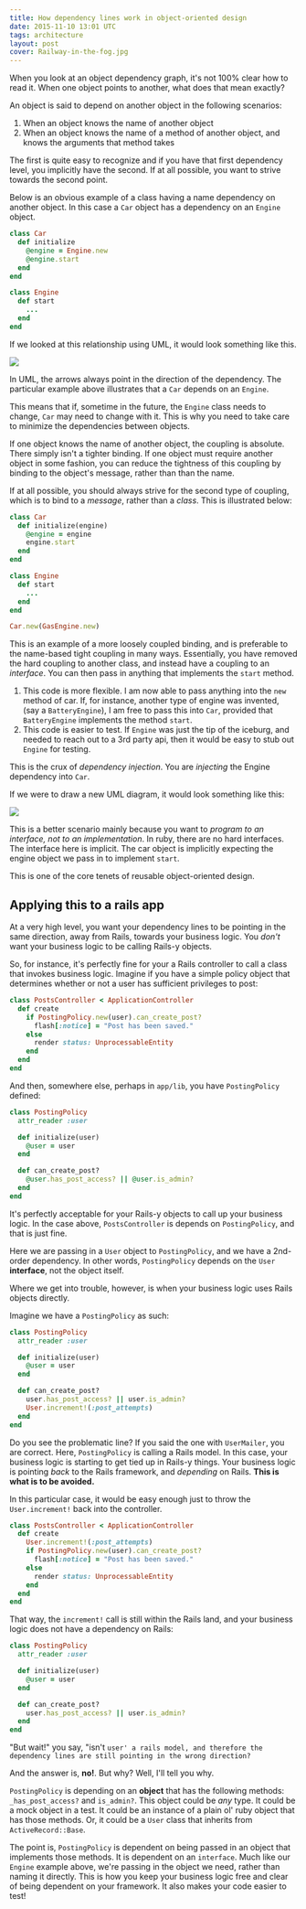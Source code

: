 ```yaml
---
title: How dependency lines work in object-oriented design
date: 2015-11-10 13:01 UTC
tags: architecture
layout: post
cover: Railway-in-the-fog.jpg
---
```


When you look at an object dependency graph, it's not 100% clear how to read it.  When one object points to another,
what does that mean exactly?

An object is said to depend on another object in the following scenarios:

1. When an object knows the name of another object
2. When an object knows the name of a method of another object, and knows the arguments that method takes

The first is quite easy to recognize and if you have that first dependency level, you implicitly have the second.  If at
all possible, you want to strive towards the second point.

<!--more-->

Below is an obvious example of a class having a name dependency on another object.  In this case a `Car` object has a
dependency on an `Engine` object.

```ruby
class Car
  def initialize
    @engine = Engine.new
    @engine.start
  end
end

class Engine
  def start
    ...
  end
end
```

If we looked at this relationship using UML, it would look something like this.

![](car_dependency-1.png)

In UML, the arrows always point in the direction of the dependency.  The particular example above illustrates that a
`Car` depends on an `Engine`.

This means that if, sometime in the future, the `Engine` class needs to change, `Car` may need to change with it.  This
is why you need to take care to minimize the dependencies between objects.

If one object knows the name of another object, the coupling is absolute.  There simply isn't a tighter binding.  If one
object must require another object in some fashion, you can reduce the tightness of this coupling by binding to the
object's message, rather than than the name.

If at all possible, you should always strive for the second type of coupling, which is to bind to a *message*, rather
than a *class*.  This is illustrated below:

```ruby
class Car
  def initialize(engine)
    @engine = engine
    engine.start
  end
end

class Engine
  def start
    ...
  end
end

Car.new(GasEngine.new)
```

This is an example of a more loosely coupled binding, and is preferable to the name-based tight coupling in many ways.
Essentially, you have removed the hard coupling to another class, and instead have a coupling to an *interface*.   You
can then pass in anything that implements the `start` method.

1.  This code is more flexible.  I am now able to pass anything into the `new` method of car.  If, for instance, another
type of engine was invented, (say a `BatteryEngine`), I am free to pass this into `Car`, provided that `BatteryEngine`
implements the method `start`.
2.  This code is easier to test.  If `Engine` was just the tip of the iceburg, and needed to reach out to a 3rd party
api, then it would be easy to stub out `Engine` for testing.

This is the crux of *dependency injection*.  You are *injecting* the Engine dependency into `Car`.

If we were to draw a new UML diagram, it would look something like this:

![](/images/car_dependency_2-1.png)

This is a better scenario mainly because you want to *program to an interface, not to an implementation*.   In ruby,
there are no hard interfaces.  The interface here is implicit.  The car object is implicitly expecting the engine object
we pass in to implement `start`.

This is one of the core tenets of reusable object-oriented design.

## Applying this to a rails app

At a very high level, you want your dependency lines to be pointing in the same direction, away from Rails, towards your
business logic.  You *don't* want your business logic to be calling Rails-y objects.

So, for instance, it's perfectly fine for your a Rails controller to call a class that invokes business logic.  Imagine
if you have a simple policy object that determines whether or not a user has sufficient privileges to post:

```ruby
class PostsController < ApplicationController
  def create
    if PostingPolicy.new(user).can_create_post?
      flash[:notice] = "Post has been saved."
    else
      render status: UnprocessableEntity
    end
  end
end
```

And then, somewhere else, perhaps in `app/lib`, you have `PostingPolicy` defined:

```ruby
class PostingPolicy
  attr_reader :user

  def initialize(user)
    @user = user
  end

  def can_create_post?
    @user.has_post_access? || @user.is_admin?
  end
end
```

It's perfectly acceptable for your Rails-y objects to call up your business logic.  In the case above, `PostsController`
is depends on `PostingPolicy`, and that is just fine.

Here we are passing in a `User` object to `PostingPolicy`, and we have a 2nd-order dependency.  In other words,
`PostingPolicy` depends on the `User` **interface**, not the object itself.

Where we get into trouble, however, is when your business logic uses Rails objects directly.

Imagine we have a `PostingPolicy` as such:

```ruby
class PostingPolicy
  attr_reader :user

  def initialize(user)
    @user = user
  end

  def can_create_post?
    user.has_post_access? || user.is_admin?
    User.increment!(:post_attempts)
  end
end
```

Do you see the problematic line?  If you said the one with `UserMailer`, you are correct.  Here, `PostingPolicy` is calling a Rails model.  In this case, your business logic is starting to get tied up in Rails-y
things.  Your business logic is pointing _back_ to the Rails framework, and _depending_ on Rails.  __This is what is to be avoided.__

In this particular case, it would be easy enough just to throw the `User.increment!` back into the controller.

```ruby
class PostsController < ApplicationController
  def create
    User.increment!(:post_attempts)
    if PostingPolicy.new(user).can_create_post?
      flash[:notice] = "Post has been saved."
    else
      render status: UnprocessableEntity
    end
  end
end
```

That way, the `increment!` call is still within the Rails land, and your business logic does not have a dependency on Rails:

```ruby
class PostingPolicy
  attr_reader :user

  def initialize(user)
    @user = user
  end

  def can_create_post?
    user.has_post_access? || user.is_admin?
  end
end
```

"But wait!" you say, "isn't `user' a rails model, and therefore the dependency lines are still pointing in the wrong direction?`

And the answer is, __no!__.  But why?  Well, I'll tell you why.

`PostingPolicy` is depending on an __object__ that has the following methods: `_has_post_access?` and `is_admin?`.  This object could be _any_ type.  It could be a mock object in a test.  It could be an instance of a plain ol' ruby object that has those methods.  Or, it could be a `User` class that inherits from `ActiveRecord::Base`.

The point is, `PostingPolicy` is dependent on being passed in an object that implements those methods.  It is dependent on an `interface`.  Much like our `Engine` example above, we're passing in the object we need, rather than naming it directly.  This is how you keep your business logic free and clear of being dependent on your framework.  It also makes your code easier to test!

